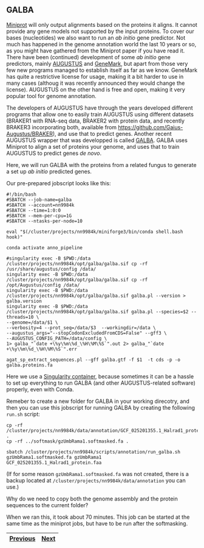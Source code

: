 ## GALBA
[Miniprot](02_miniprot) will only output alignments based on the proteins it aligns. It cannot provide any gene models not supported by the input proteins. To cover our bases (nucleotides) we also want to run an _ab initio_ gene predictor. Not much has happened in the genome annotation world the last 10 years or so, as you might have gathered from the Miniprot paper if you have read it. There have been (continued) development of some _ab initio_ gene predictors, mainly [AUGUSTUS](https://github.com/Gaius-Augustus/Augustus) and [GeneMark](http://exon.gatech.edu/GeneMark/), but apart from those very few new programs managed to establish itself as far as we know. GeneMark has quite a restrictive license for usage, making it a bit harder to use in many cases (althoug it was recently announced they would change the license). AUGUSTUS on the other hand is free and open, making it very popular tool for genome annotation. 

The developers of AUGUSTUS have through the years developed different programs that allow one to easily train AUGUSTUS using different datasets (BRAKER1 with RNA-seq data, BRAKER2 with protein data, and recently BRAKER3 incorporating both, available from https://github.com/Gaius-Augustus/BRAKER), and use that to predict genes. Another recent AUGUSTUS wrapper that was developped is called [GALBA](https://github.com/Gaius-Augustus/GALBA). GALBA uses Miniprot to align a set of proteins your genome, and uses that to train AUGUSTUS to predict genes _de novo_.

Here, we will run GALBA with the proteins from a related fungus to generate a set up _ab initio_ predicted genes.

Our pre-prepared jobscript looks like this: 
```
#!/bin/bash
#SBATCH --job-name=galba
#SBATCH --account=nn9984k
#SBATCH --time=1:0:0
#SBATCH --mem-per-cpu=1G
#SBATCH --ntasks-per-node=10

eval "$(/cluster/projects/nn9984k/miniforge3/bin/conda shell.bash hook)" 

conda activate anno_pipeline

#singularity exec -B $PWD:/data /cluster/projects/nn9984k/opt/galba/galba.sif cp -rf /usr/share/augustus/config /data/
singularity exec -B $PWD:/data /cluster/projects/nn9984k/opt/galba/galba.sif cp -rf /opt/Augustus/config /data/
singularity exec -B $PWD:/data /cluster/projects/nn9984k/opt/galba/galba.sif galba.pl --version > galba.version
singularity exec -B $PWD:/data /cluster/projects/nn9984k/opt/galba/galba.sif galba.pl --species=$2 --threads=10 \
--genome=/data/$1 \
--verbosity=4 --prot_seq=/data/$3  --workingdir=/data \
--augustus_args="--stopCodonExcludedFromCDS=False" --gff3 \
--AUGUSTUS_CONFIG_PATH=/data/config \
1> galba_"`date +\%y\%m\%d_\%H\%M\%S`".out 2> galba_"`date +\%y\%m\%d_\%H\%M\%S`".err

agat_sp_extract_sequences.pl --gff galba.gtf -f $1  -t cds -p -o galba.proteins.fa
```
Here we use a [Singularity container](https://docs.sylabs.io/guides/3.5/user-guide/introduction.html), because sometimes it can be a hassle to set up everything to run GALBA (and other AUGUSTUS-related software) properly, even with Conda. 

Remeber to create a new folder for GALBA in your working direcotry, and then you can use this jobscript for running GALBA by creating the following `run.sh` script:
```
cp -rf /cluster/projects/nn9984k/data/annotation/GCF_025201355.1_Halrad1_protein.faa  .
cp -rf ../softmask/gzUmbRama1.softmasked.fa .

sbatch /cluster/projects/nn9984k/scripts/annotation/run_galba.sh gzUmbRama1.softmasked.fa gzUmbRama1 GCF_025201355.1_Halrad1_protein.faa
```

(If for some reason `gzUmbRama1.softmasked.fa` was not created, there is a backup located at `/cluster/projects/nn9984k/data/annotation` you can use.)

Why do we need to copy both the genome assembly and the protein sequences to the current folder?

When we ran this, it took about 70 minutes. This job can be started at the same time as the miniprot jobs, but have to be run after the softmasking.

|[Previous](https://github.com/ebp-nor/workshop-2024/blob/main/day2_genome_annotation/02_miniprot.md)|[Next](https://github.com/ebp-nor/workshop-2024/blob/main/day2_genome_annotation/04_evm.md)|
|---|---|

